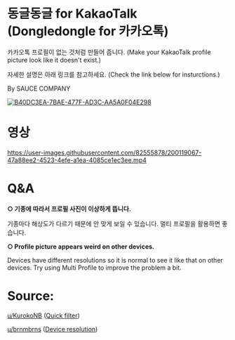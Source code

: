 # 동글동글 for KakaoTalk (Dongledongle for 카카오톡)

카카오톡 프로필이 없는 것처럼 만들어 줍니다. (Make your KakaoTalk profile picture look like it doesn't exist.)

자세한 설명은 아래 링크를 참고하세요. (Check the link below for insturctions.)

By SAUCE COMPANY

[![B40DC3EA-7BAE-477F-AD3C-AA5A0F04E298](https://user-images.githubusercontent.com/82555878/200120083-da7c199e-eb5e-4a59-ba25-2381ae84e035.png)](https://m.blog.naver.com/saucecompany_/222913432446)

# 영상

https://user-images.githubusercontent.com/82555878/200119067-47a88ee2-4523-4efe-a1ea-4085ce1ec3ee.mp4

# Q&A

**○ 기종에 따라서 프로필 사진이 이상하게 뜹니다.**

기종마다 해상도가 다르기 때문에 안 맞게 보일 수 있습니다. 멀티 프로필을 활용하면 좋습니다.

**○ Profile picture appears weird on other devices.**

Devices have different resolutions so it is normal to see it like that on other devices. Try using Multi Profile to improve the problem a bit.

# Source:

[u/KurokoNB](https://www.reddit.com/user/KurokoNB) ([Quick filter](https://www.reddit.com/r/shortcuts/comments/9q3vvc/apply_a_filter_to_an_image/e86e4iv/))

[u/brnmbrns](https://www.reddit.com/user/brnmbrns) ([Device resolution](https://www.reddit.com/r/shortcuts/comments/si3cso/comment/hv6k28p/))
